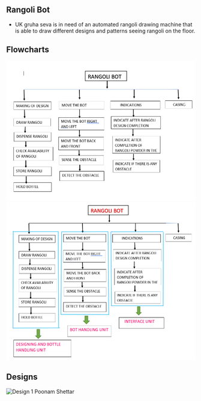 ## Rangoli Bot
- UK gruha seva is in need of an automated rangoli drawing machine that is able to draw 
  different designs and patterns seeing rangoli on the floor.

## Flowcharts
  ![Funtcion Tree](/resources/images/flowcharts/function-tree.png)
  ![Funtcion Clustering](/resources/images/flowcharts/function-clustering.png)

## Designs
  ![Design 1 Poonam Shettar](/resources/images/design/design-1.png)
    
  